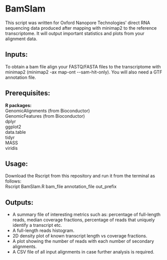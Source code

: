 # BamSlam
This script was written for Oxford Nanopore Technologies' direct RNA sequencing data produced after mapping with minimap2 to the reference transcriptome. It will output important statistics and plots from your alignment data.

## Inputs:
To obtain a bam file align your FASTQ/FASTA files to the transcriptome with minimap2 (minimap2 -ax map-ont --sam-hit-only). You will also need a GTF annotation file. 

## Prerequisites:
<b>R packages:</b><br>
GenomicAlignments (from Bioconductor)<br>
GenomicFeatures (from Bioconductor)<br>
dplyr<br>
ggplot2<br>
data.table<br>
tidyr <br>
MASS <br>
viridis <br>

## Usage:
Download the Rscript from this repository and run it from the terminal as follows: <br>
Rscript BamSlam.R bam_file annotation_file out_prefix

## Outputs:
- A summary file of interesting metrics such as: percentage of full-length reads, median coverage fractions, percentage of reads that uniquely identify a transcript etc. <br>
- A full-length reads histogram. <br>
- 2D density plot of known transcript length vs coverage fractions. <br>
- A plot showing the number of reads with each number of secondary alignments. <br>
- A CSV file of all input alignments in case further analysis is required. <br>
